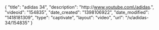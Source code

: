 {
    "title": "adidas 34",
    "description": "http:\/\/www.youtube.com\/adidas.",
    "videoid": "154835",
    "date_created": "1398106922",
    "date_modified": "1418181309",
    "type": "captivate",
    "layout": "video",
    "url": "\/v\/adidas-34\/154835"
}